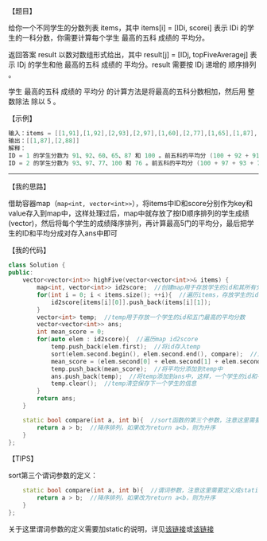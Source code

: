 【题目】

给你一个不同学生的分数列表 items，其中 items[i] = [IDi, scorei] 表示 IDi 的学生的一科分数，你需要计算每个学生 最高的五科 成绩的 平均分。

返回答案 result 以数对数组形式给出，其中 result[j] = [IDj, topFiveAveragej] 表示 IDj 的学生和他 最高的五科 成绩的 平均分。result 需要按 IDj  递增的 顺序排列 。

学生 最高的五科 成绩的 平均分 的计算方法是将最高的五科分数相加，然后用 整数除法 除以 5 。

【示例】

```c++
输入：items = [[1,91],[1,92],[2,93],[2,97],[1,60],[2,77],[1,65],[1,87],[1,100],[2,100],[2,76]]
输出：[[1,87],[2,88]]
解释：
ID = 1 的学生分数为 91、92、60、65、87 和 100 。前五科的平均分 (100 + 92 + 91 + 87 + 65) / 5 = 87
ID = 2 的学生分数为 93、97、77、100 和 76 。前五科的平均分 (100 + 97 + 93 + 77 + 76) / 5 = 88.6，但是由于使用整数除法，结果转换为 88
```

---

【我的思路】

借助容器map（`map<int, vector<int>>`），将items中ID和score分别作为key和value存入到map中，这样处理过后，map中就存放了按ID顺序排列的学生成绩(vector)，然后将每个学生的成绩降序排列，再计算最高5门的平均分，最后把学生的ID和平均分成对存入ans中即可

【我的代码】

```c++
class Solution {
public:
    vector<vector<int>> highFive(vector<vector<int>>& items) {
        map<int, vector<int>> id2score;  //创建map用于存放学生的id和其所有分数
        for(int i = 0; i < items.size(); ++i){  //遍历items，存放学生的id和其所有分数
            id2score[items[i][0]].push_back(items[i][1]);
        }
        vector<int> temp;  //temp用于存放一个学生的id和五门最高的平均分数
        vector<vector<int>> ans;
        int mean_score = 0;
        for(auto elem : id2score){  //遍历map id2score
            temp.push_back(elem.first);  //将id存入temp
            sort(elem.second.begin(), elem.second.end(), compare);  //对成绩降序排列
            mean_score = (elem.second[0] + elem.second[1] + elem.second[2] + elem.second[3] + elem.second[4]) / 5;  //计算最高五门的平均分
            temp.push_back(mean_score);  //将平均分添加到temp中
            ans.push_back(temp);  //将temp添加到ans中，这样，一个学生的id和平均分就得到了
            temp.clear();  //temp清空保存下一个学生的信息
        }
        return ans;
    }

    static bool compare(int a, int b){  //sort函数的第三个参数，注意这里需要定义成static，因为static成员函数没有this指针
        return a > b;  //降序排列，如果改为return a<b，则为升序
    }
};
```

【TIPS】

sort第三个谓词参数的定义：

```c++
    static bool compare(int a, int b){  //谓词参数，注意这里需要定义成static，因为static成员函数没有this指针
        return a > b;  //降序排列，如果改为return a<b，则为升序
    }
};
```

关于这里谓词参数的定义需要加static的说明，详见[该链接](https://blog.csdn.net/qq_26849233/article/details/77930991)或[该链接](https://blog.csdn.net/weixin_40710708/article/details/111269356)

